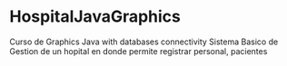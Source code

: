 # HospitalJavaGraphics
Curso de Graphics Java with databases connectivity
Sistema Basico de Gestion de un hopital en donde permite registrar personal, pacientes

